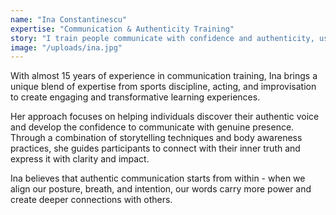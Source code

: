 ```yaml
---
name: "Ina Constantinescu"
expertise: "Communication & Authenticity Training"
story: "I train people communicate with confidence and authenticity, using almost 15 years of experience, plus a mix of sport discipline, acting, and improv to make learning engaging, and yes, even a little fun."
image: "/uploads/ina.jpg"
---
```


With almost 15 years of experience in communication training, Ina brings a unique blend of expertise from sports discipline, acting, and improvisation to create engaging and transformative learning experiences.

Her approach focuses on helping individuals discover their authentic voice and develop the confidence to communicate with genuine presence. Through a combination of storytelling techniques and body awareness practices, she guides participants to connect with their inner truth and express it with clarity and impact.

Ina believes that authentic communication starts from within - when we align our posture, breath, and intention, our words carry more power and create deeper connections with others.
